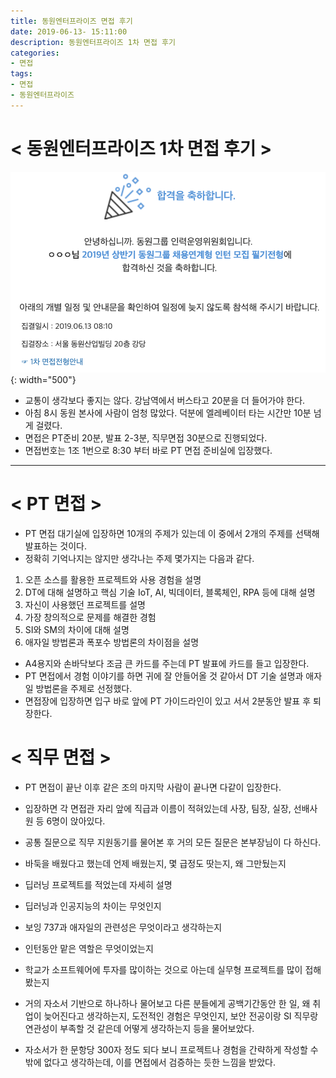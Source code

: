 ```yaml
---
title: 동원엔터프라이즈 면접 후기
date: 2019-06-13- 15:11:00
description: 동원엔터프라이즈 1차 면접 후기
categories:
- 면접
tags:
- 면접
- 동원엔터프라이즈
---
```

# < 동원엔터프라이즈 1차 면접 후기 >

![Imeage](/assets/images/dongwon_result1.png){: width="500"}
- 교통이 생각보다 좋지는 않다. 강남역에서 버스타고 20분을 더 들어가야 한다. 
- 아침 8시 동원 본사에 사람이 엄청 많았다. 덕분에 엘레베이터 타는 시간만 10분 넘게 걸렸다.
- 면접은 PT준비 20분, 발표 2-3분, 직무면접 30분으로 진행되었다.
- 면접번호는 1조 1번으로 8:30 부터 바로 PT 면접 준비실에 입장했다.

***

# < PT 면접 >
- PT 면접 대기실에 입장하면 10개의 주제가 있는데 이 중에서 2개의 주제를 선택해 발표하는 것이다.
- 정확히 기억나지는 않지만 생각나는 주제 몇가지는 다음과 같다.

1. 오픈 소스를 활용한 프로젝트와 사용 경험을 설명
2. DT에 대해 설명하고 핵심 기술 IoT, AI, 빅데이터, 블록체인, RPA 등에 대해 설명
3. 자신이 사용했던 프로젝트를 설명
4. 가장 창의적으로 문제를 해결한 경험
5. SI와 SM의 차이에 대해 설명
6. 애자일 방법론과 폭포수 방법론의 차이점을 설명

- A4용지와 손바닥보다 조금 큰 카드를 주는데 PT 발표에 카드를 들고 입장한다.
- PT 면접에서 경험 이야기를 하면 귀에 잘 안들어올 것 같아서 DT 기술 설명과 애자일 방법론을 주제로 선정했다.
- 면접장에 입장하면 입구 바로 앞에 PT 가이드라인이 있고 서서 2분동안 발표 후 퇴장한다.

# < 직무 면접 >
- PT 면접이 끝난 이후 같은 조의 마지막 사람이 끝나면 다같이 입장한다.
- 입장하면 각 면접관 자리 앞에 직급과 이름이 적혀있는데 사장, 팀장, 실장, 선배사원 등 6명이 앉아있다.
- 공통 질문으로 직무 지원동기를 물어본 후 거의 모든 질문은 본부장님이 다 하신다.

- 바둑을 배웠다고 했는데 언제 배웠는지, 몇 급정도 땃는지, 왜 그만뒀는지 
- 딥러닝 프로젝트를 적었는데 자세히 설명
- 딥러닝과 인공지능의 차이는 무엇인지
- 보잉 737과 애자일의 관련성은 무엇이라고 생각하는지
- 인턴동안 맡은 역할은 무엇이었는지
- 학교가 소프트웨어에 투자를 많이하는 것으로 아는데 실무형 프로젝트를 많이 접해봤는지

- 거의 자소서 기반으로 하나하나 물어보고 다른 분들에게 공백기간동안 한 일, 왜 취업이 늦어진다고 생각하는지, 도전적인 경험은 무엇인지, 보안 전공이랑 SI 직무랑 연관성이 부족할 것 같은데 어떻게 생각하는지 등을 물어보았다.
- 자소서가 한 문항당 300자 정도 되다 보니 프로젝트나 경험을 간략하게 작성할 수밖에 없다고 생각하는데, 이를 면접에서 검증하는 듯한 느낌을 받았다.
